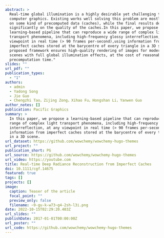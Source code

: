 ```yaml
---
abstract: >
  Real-time global illumination is a highly desirable yet challenging task in
  computer graphics. Existing works well solving this problem are mostly based
  on some kind of precomputed data (caches), while the final results depend
  significantly on the quality of the caches.In this paper, we propose a
  learning-based pipeline that can reproduce a wide range of complex light
  transport phenomena, including high-frequency glossy interreflection, at any
  viewpoint in real time (> 90 frames per-second),using information from
  imperfect caches stored at the barycentre of every triangle in a 3D scene. The
  proposed framework ensures high-quality rendering of images for moderate-sized
  scenes with full global illumination effects, at the cost of reasonable
  precomputation time."
slides: ""
url_pdf: ""
publication_types:
  - "1"
authors:
  - admin
  - Yadong Song
  - Jie Guo
  - Chengzhi Tao，Zijing Zong，Xihao Fu，Hongshan Li，Yanwen Guo
author_notes: []
publication: Pacific Graphics
summary: >
  In this paper, we propose a learning-based pipeline that can reproduce a wide
  range of complex light transport phenomena, including high-frequency glossy
  interreflection, at any viewpoint in real time (> 90 frames per-second),using
  information from imperfect caches stored at the barycentre of every triangle
  in a 3D scene.
url_dataset: https://github.com/wowchemy/wowchemy-hugo-themes
url_project: ""
publication_short: PG
url_source: https://github.com/wowchemy/wowchemy-hugo-themes
url_video: https://youtube.com
title: Real-time Deep Radiance Reconstruction from Imperfect Caches
doi: 10.1111/cgf.14675
featured: true
tags: []
projects: []
image:
  caption: Teaser of the article
  focal_point: ""
  preview_only: false
  filename: ~9-gu-k-w73~g4-2sh-l3i.png
date: 2022-10-15T02:29:20.403Z
url_slides: ""
publishDate: 2017-01-01T00:00:00Z
url_poster: ""
url_code: https://github.com/wowchemy/wowchemy-hugo-themes
---
```

